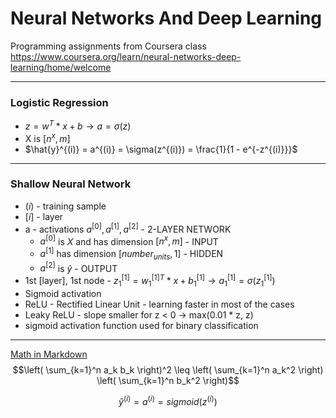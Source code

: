 # Neural Networks And Deep Learning
Programming assignments from Coursera class https://www.coursera.org/learn/neural-networks-deep-learning/home/welcome

***
### Logistic Regression
- $z = w^{T}*x + b \rightarrow a = \sigma(z)$
- X is $[n^{x}, m]$
- $\hat{y}^{(i)} = a^{(i)} = \sigma(z^{(i)}) = \frac{1}{1 - e^{-z^{(i)}}}$

***
### Shallow Neural Network
- $(i)$ - training sample
- $[i]$ - layer
- a - activations $a^{[0]}, a^{[1]}, a^{[2]}$ - 2-LAYER NETWORK
    - $a^{[0]}$ is $X$ and has dimension $[n^{x}, m]$ - INPUT
    - $a^{[1]}$ has dimension $[number_{units}, 1]$ - HIDDEN
    - $a^{[2]}$ is $\hat{y}$ - OUTPUT
- 1st [layer], 1st node - $z^{[1]}_{1} = w^{[1]T}_{1}*x + b^{[1]}_{1} \rightarrow a^{[1]}_{1} = \sigma(z^{[1]}_1)$
- Sigmoid activation
- ReLU - Rectified Linear Unit - learning faster in most of the cases
- Leaky ReLU - slope smaller for z < 0 -> max(0.01 * z, z)
- sigmoid activation function used for binary classification






***
[Math in Markdown](https://docs.github.com/en/get-started/writing-on-github/working-with-advanced-formatting/writing-mathematical-expressions)
$$\left( \sum_{k=1}^n a_k b_k \right)^2 \leq \left( \sum_{k=1}^n a_k^2 \right) \left( \sum_{k=1}^n b_k^2 \right)$$

$$\hat{y}^{(i)} = a^{(i)} = sigmoid(z^{(i)})\tag{2}$$
